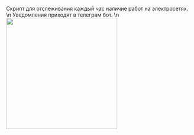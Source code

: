 Скрипт для отслеживания каждый час наличие работ на электросетях. \n
Уведомления приходят в телеграм бот. \n
<img src="https://github.com/user-attachments/assets/47dc6beb-ffa1-44b6-b60f-4ff3cd8ccee2"  width="300">

